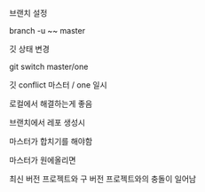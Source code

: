 브랜치 설정

branch -u ~~ master

깃 상태 변경

git switch master/one

깃 conflict 마스터 / one 일시

로컬에서 해결하는게 좋음



브랜치에서 레포 생성시

마스터가 합치기를 해야함

마스터가 원에올리면

최신 버전 프로젝트와 구 버전 프로젝트와의 충돌이 일어남
